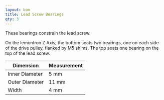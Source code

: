 ```yaml
---
layout: bom
title: Lead Screw Bearings
qty: 3
---
```


These bearings constrain the lead screw.

On the lemontron Z Axis, the bottom seats two bearings, one on each side of the drive pulley, flanked by M5 shims.
The top seats one bearing on the top of the lead screw.

| Dimension      | Measurement |
|----------------|-------------|
| Inner Diameter | 5 mm        |
| Outer Diameter | 11 mm       |                                                                                 
| Width          | 4 mm        |